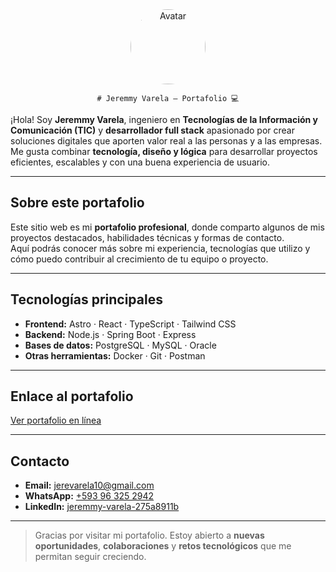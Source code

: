 <div align="center">
	<img src="src/assets/images/avatar.png" width="120" alt="Avatar" style="border-radius:50%;" />
  
	# Jeremmy Varela — Portafolio 💻
</div>

¡Hola! Soy **Jeremmy Varela**, ingeniero en **Tecnologías de la Información y Comunicación (TIC)** y **desarrollador full stack** apasionado por crear soluciones digitales que aporten valor real a las personas y a las empresas.  
Me gusta combinar **tecnología, diseño y lógica** para desarrollar proyectos eficientes, escalables y con una buena experiencia de usuario.

---

## Sobre este portafolio

Este sitio web es mi **portafolio profesional**, donde comparto algunos de mis proyectos destacados, habilidades técnicas y formas de contacto.  
Aquí podrás conocer más sobre mi experiencia, tecnologías que utilizo y cómo puedo contribuir al crecimiento de tu equipo o proyecto.

---

## Tecnologías principales

- **Frontend:** Astro · React · TypeScript · Tailwind CSS  
- **Backend:** Node.js · Spring Boot · Express  
- **Bases de datos:** PostgreSQL · MySQL · Oracle  
- **Otras herramientas:** Docker · Git · Postman  

---

## Enlace al portafolio

[Ver portafolio en línea](https://tu-dominio.com)

---

## Contacto

- **Email:** [jerevarela10@gmail.com](mailto:jerevarela10@gmail.com)  
- **WhatsApp:** [+593 96 325 2942](https://wa.me/593963252942)  
- **LinkedIn:** [jeremmy-varela-275a8911b](https://linkedin.com/in/jeremmy-varela-275a8911b)

---

> Gracias por visitar mi portafolio. Estoy abierto a **nuevas oportunidades**, **colaboraciones** y **retos tecnológicos** que me permitan seguir creciendo.